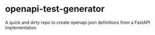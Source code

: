 # openapi-test-generator
A quick and dirty repo to create openapi.json definitions from a FastAPI implementation
